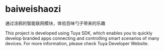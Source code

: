 # baiweishaozi
通过涂鸦的智能联网模块，体验百味勺子带来的乐趣

This project is developed using Tuya SDK, which enables you to quickly develop branded apps connecting and controlling smart scenarios of many devices. 
For more information, please check Tuya Developer Website.
